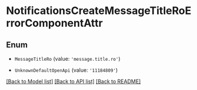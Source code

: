 # NotificationsCreateMessageTitleRoErrorComponentAttr


## Enum

* `MessageTitleRo` (value: `'message.title.ro'`)

* `UnknownDefaultOpenApi` (value: `'11184809'`)

[[Back to Model list]](../README.md#documentation-for-models) [[Back to API list]](../README.md#documentation-for-api-endpoints) [[Back to README]](../README.md)
